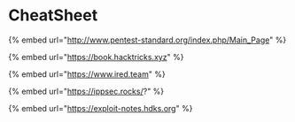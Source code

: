 # CheatSheet

{% embed url="http://www.pentest-standard.org/index.php/Main_Page" %}

{% embed url="https://book.hacktricks.xyz" %}

{% embed url="https://www.ired.team" %}

{% embed url="https://ippsec.rocks/?" %}

{% embed url="https://exploit-notes.hdks.org" %}
